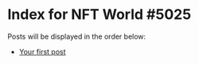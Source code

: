 # Index for NFT World #5025
Posts will be displayed in the order below:

- [Your first post](./001-first.md)

